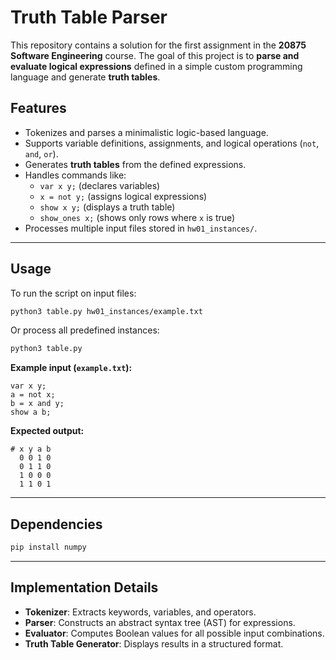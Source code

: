 # **Truth Table Parser**

This repository contains a solution for the first assignment in the **20875 Software Engineering** course. The goal of this project is to **parse and evaluate logical expressions** defined in a simple custom programming language and generate **truth tables**.

## **Features**
- Tokenizes and parses a minimalistic logic-based language.
- Supports variable definitions, assignments, and logical operations (`not`, `and`, `or`).
- Generates **truth tables** from the defined expressions.
- Handles commands like:
  - `var x y;` (declares variables)
  - `x = not y;` (assigns logical expressions)
  - `show x y;` (displays a truth table)
  - `show_ones x;` (shows only rows where `x` is true)
- Processes multiple input files stored in `hw01_instances/`.

---

## **Usage**
To run the script on input files:
```bash
python3 table.py hw01_instances/example.txt
```
Or process all predefined instances:
```bash
python3 table.py
```

**Example input (`example.txt`):**
```
var x y;
a = not x;
b = x and y;
show a b;
```

**Expected output:**
```
# x y a b
  0 0 1 0
  0 1 1 0
  1 0 0 0
  1 1 0 1
```

---

## **Dependencies**
```bash
pip install numpy
```

---

## **Implementation Details**
- **Tokenizer**: Extracts keywords, variables, and operators.
- **Parser**: Constructs an abstract syntax tree (AST) for expressions.
- **Evaluator**: Computes Boolean values for all possible input combinations.
- **Truth Table Generator**: Displays results in a structured format.
